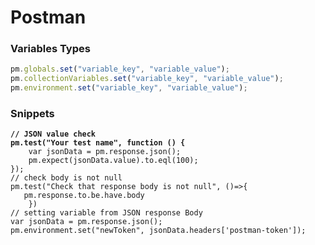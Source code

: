 # Postman

### Variables Types

```javascript
pm.globals.set("variable_key", "variable_value");
pm.collectionVariables.set("variable_key", "variable_value");
pm.environment.set("variable_key", "variable_value");
```

### Snippets

<pre class="language-javascript"><code class="lang-javascript"><strong>// JSON value check
</strong><strong>pm.test("Your test name", function () {
</strong>    var jsonData = pm.response.json();
    pm.expect(jsonData.value).to.eql(100);
});
// check body is not null
pm.test("Check that response body is not null", ()=>{
   pm.response.to.be.have.body
    })
// setting variable from JSON response Body
var jsonData = pm.response.json();
pm.environment.set("newToken", jsonData.headers['postman-token']);
</code></pre>
